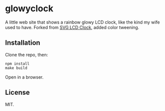 glowyclock
==================

A little web site that shows a rainbow glowy LCD clock, like the kind my wife used to have. Forked from [SVG LCD Clock](http://codepen.io/christianhanvey/pen/imKIb/), added color tweening.

Installation
------------

Clone the repo, then:

    npm install
    make build

Open in a browser.

License
-------

MIT.
